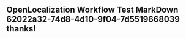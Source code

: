 <properties
ms.topic="hero-topic"
ms.test1="hero-topic"
ms.test2="test"/>

## OpenLocalization Workflow Test MarkDown 62022a32-74d8-4d10-9f04-7d5519668039 thanks!
